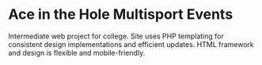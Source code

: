 # Ace in the Hole Multisport Events

Intermediate web project for college.  Site uses PHP templating for consistent design implementations and efficient updates.  HTML framework and design is flexible and mobile-friendly.
